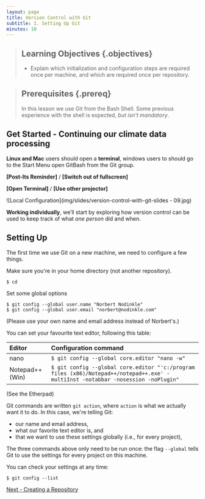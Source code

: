 ```yaml
---
layout: page
title: Version Control with Git
subtitle: 1. Setting Up Git
minutes: 10
---
```

> ## Learning Objectives {.objectives}
>
> *   Explain which initialization and configuration steps are required once per machine,
>     and which are required once per repository.

> ## Prerequisites {.prereq}
>
> In this lesson we use Git from the Bash Shell.
> Some previous experience with the shell is expected,
> *but isn't mandatory*.

## Get Started - Continuing our climate data processing


**Linux and Mac** users should open a **terminal**, windows users to should go to the Start Menu open GitBash from the Git group.

**[Post-Its Reminder]** / **[Switch out of fullscreen]**

**[Open Terminal]** / **[Use other projector]**


![Local Configuration](img/slides/version-control-with-git-slides - 09.jpg)

**Working individually**, we’ll start by exploring how version control can be used to keep track of what *one person* did and when.

## Setting Up ##

The first time we use Git on a new machine,
we need to configure a few things.

Make sure you're in your home directory (not another repository).

~~~ {.bash}
$ cd
~~~

Set some global options

~~~ {.bash}
$ git config --global user.name "Norbert Nodinkle"
$ git config --global user.email "norbert@nodinkle.com"
~~~

(Please use your own name and email address instead of Norbert's.)

You can set your favourite text editor, following this table:

| Editor             | Configuration command                            |
|:-------------------|:-------------------------------------------------|
| nano               | `$ git config --global core.editor "nano -w"`    |
| Notepad++ (Win)    | `$ git config --global core.editor "'c:/program files (x86)/Notepad++/notepad++.exe' -multiInst -notabbar -nosession -noPlugin"`|

(See the Etherpad)

Git commands are written `git action`,
where `action` is what we actually want it to do.
In this case,
we're telling Git:

*   our name and email address,
*   what our favorite text editor is, and
*   that we want to use these settings globally (i.e., for every project),

The three commands above only need to be run once:
the flag `--global` tells Git to use the settings for every project on this machine.

You can check your settings at any time:

~~~ {.bash}
$ git config --list
~~~

[Next - Creating a Repository](02-create.html)
